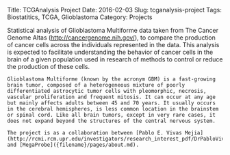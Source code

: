 Title: TCGAnalysis Project
Date: 2016-02-03
Slug: tcganalysis-project
Tags: Biostatitics, TCGA, Glioblastoma
Category: Projects

Statistical analysis of Glioblastoma Multiforme data taken from The Cancer
Genome Altas (http://cancergenome.nih.gov/), to compare the production of cancer cells across the individuals represented in the data. This analysis is expected to facilitate understanding the behavior of cancer cells in the brain of a given population used in research of methods to control or reduce the production of these cells.

	Glioblastoma Multiforme (known by the acronym GBM) is a fast-growing brain tumor, composed of a heterogeneous mixture of poorly differentiated astrocytic tumor cells with pleomorphic, necrosis, vascular proliferation and frequent mitosis. It can occur at any age but mainly affects adults between 45 and 70 years. It usually occurs in the cerebral hemispheres, is less common location in the brainstem or spinal cord. Like all brain tumors, except in very rare cases, it does not expand beyond the structures of the central nervous system.
	
	The project is as a collaboration between [Pablo E. Vivas Mejia](http://rcmi.rcm.upr.edu/investigators/research_interest_pdf/DrPabloVivas.pdf) and [MegaProbe]({filename}/pages/about.md).

